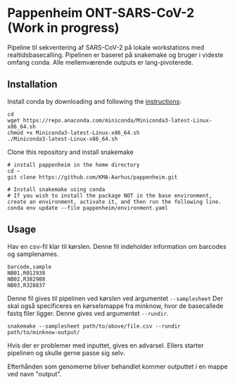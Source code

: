 # Pappenheim ONT-SARS-CoV-2 (Work in progress)
Pipeline til sekventering af SARS-CoV-2 på lokale workstations med realtidsbasecalling. Pipelinen er baseret på snakemake og bruger i videste omfang conda. Alle mellemværende outputs er lang-pivoterede.





## Installation 


Install conda by downloading and following the [instructions](https://docs.conda.io/en/latest/miniconda.html):
```
cd
wget https://repo.anaconda.com/miniconda/Miniconda3-latest-Linux-x86_64.sh
chmod +x Miniconda3-latest-Linux-x86_64.sh
./Miniconda3-latest-Linux-x86_64.sh
```

Clone this repository and install snakemake

```
# install pappenheim in the home directory
cd ~
git clone https://github.com/KMA-Aarhus/pappenheim.git

# Install snakemake using conda
# If you wish to install the package NOT in the base environment, create an environment, activate it, and then run the following line.
conda env update --file pappenheim/environment.yaml 
```


## Usage

Hav en csv-fil klar til kørslen. Denne fil indeholder information om barcodes og samplenames.

```
barcode,sample
NB01,R012938
NB02,R382988
NB03,R328837
```

Denne fil gives til pipelinen ved kørslen ved argumentet `--samplesheet`
Der skal også specificeres en kørselsmappe fra minknow, hvor de basecallede fastq filer ligger. Denne gives ved argumentet `--rundir`.

```
snakemake --samplesheet path/to/above/file.csv --rundir path/to/minknow-output/
```



Hvis der er problemer med inputtet, gives en advarsel.
Ellers starter pipelinen og skulle gerne passe sig selv.

Efterhånden som genomerne bliver behandlet kommer outputtet i en mappe ved navn "output".


